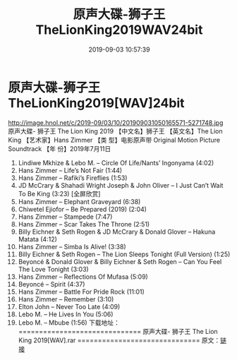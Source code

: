 ﻿---
title: 原声大碟-狮子王TheLionKing2019WAV24bit
date: 2019-09-03 10:57:39
categories: 外语音乐
tags: 外语音乐
---
# 原声大碟-狮子王TheLionKing2019[WAV]24bit

http://image.hnol.net/c/2019-09/03/10/201909031050165571-5271748.jpg
原声大碟- 狮子王 The Lion King 2019
【中文名】狮子王
【英文名】The Lion King
【艺术家】Hans Zimmer
【类 型】电影原声带 Original Motion Picture Soundtrack
【年 份】2019年7月11日
01. Lindiwe Mkhize & Lebo M. – Circle Of Life/Nants’ Ingonyama
(4:02)
02. Hans Zimmer – Life’s Not Fair (1:44)
03. Hans Zimmer – Rafiki’s Fireflies (1:53)
04. JD McCrary & Shahadi Wright Joseph & John Oliver – I
Just Can’t Wait To Be King (3:23)
[全屏欣赏]
05. Hans Zimmer – Elephant Graveyard (6:38)
06. Chiwetel Ejiofor – Be Prepared (2019) (2:04)
07. Hans Zimmer – Stampede (7:47)
08. Hans Zimmer – Scar Takes The Throne (2:51)
09. Billy Eichner & Seth Rogen & JD McCrary & Donald
Glover – Hakuna Matata (4:12)
10. Hans Zimmer – Simba Is Alive! (3:38)
11. Billy Eichner & Seth Rogen – The Lion Sleeps Tonight (Full
Version) (1:25)
12. Beyoncé & Donald Glover & Billy Eichner & Seth
Rogen – Can You Feel The Love Tonight (3:03)
13. Hans Zimmer – Reflections Of Mufasa (5:09)
14. Beyoncé – Spirit (4:37)
15. Hans Zimmer – Battle For Pride Rock (11:01)
16. Hans Zimmer – Remember (3:10)
17. Elton John – Never Too Late (4:09)
18. Lebo M. – He Lives In You (5:06)
19. Lebo M. – Mbube (1:56)
下载地址：
==============================
原声大碟- 狮子王 The Lion King
2019[WAV].rar
==============================
原文：[链接](https://blog.sina.com.cn/s/blog_1647c7e7601030g4c.html)